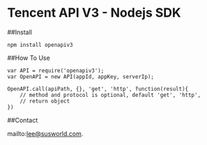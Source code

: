 
Tencent API V3 - Nodejs SDK
===========

##Install
```
npm install openapiv3
```

##How To Use
```
var API = require('openapiv3');
var OpenAPI = new API(appId, appKey, serverIp);

OpenAPI.call(apiPath, {}, 'get', 'http', function(result){
    // method and protocol is optional, default 'get', 'http',
    // return object
})
```
##Contact

mailto:lee@susworld.com.
